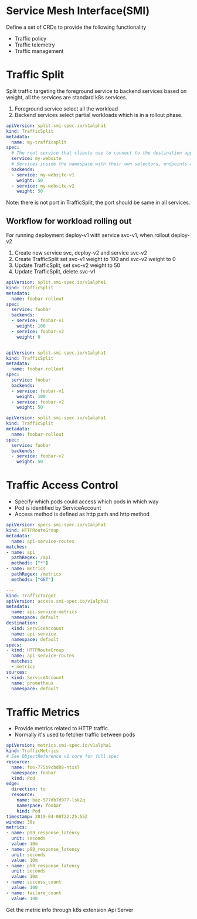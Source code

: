 # Service Mesh Interface(SMI)
Define a set of CRDs to provide the following functionality
- Traffic policy
- Traffic telemetry
- Traffic management

# Traffic Split
Split traffic targeting the foreground service to backend 
services based on weight, all the services are standard k8s 
services.
1. Foreground service
select all the workload
1. Backend services
select partial workloads which is in a rollout phase.
```yaml
apiVersion: split.smi-spec.io/v1alpha1
kind: TrafficSplit
metadata:
  name: my-trafficsplit
spec:
  # The root service that clients use to connect to the destination application.
  service: my-website
  # Services inside the namespace with their own selectors, endpoints and configuration.
  backends:
  - service: my-website-v1
    weight: 50
  - service: my-website-v2
    weight: 50
```
Note: there is not port in TrafficSplit, the port should be same
in all services.

## Workflow for workload rolling out
For running deployment deploy-v1 with service svc-v1, when rollout deploy-v2
1. Create new service svc, deploy-v2 and service svc-v2
1. Create TrafficSplit set svc-v1 weight to 100 and svc-v2 weight to 0
1. Update TrafficSplit, set svc-v2 weight to 50 
1. Update TrafficSplit, delete svc-v1
```yaml
apiVersion: split.smi-spec.io/v1alpha1
kind: TrafficSplit
metadata:
  name: foobar-rollout
spec:
  service: foobar
  backends:
  - service: foobar-v1
    weight: 100
  - service: foobar-v2
    weight: 0


apiVersion: split.smi-spec.io/v1alpha1
kind: TrafficSplit
metadata:
  name: foobar-rollout
spec:
  service: foobar
  backends:
  - service: foobar-v1
    weight: 100
  - service: foobar-v2
    weight: 50

apiVersion: split.smi-spec.io/v1alpha1
kind: TrafficSplit
metadata:
  name: foobar-rollout
spec:
  service: foobar
  backends:
  - service: foobar-v2
    weight: 50
```

# Traffic Access Control
- Specify which pods could access which pods in which way
- Pod is identified by ServiceAccount
- Access method is defined as http path and http method
```yaml
apiVersion: specs.smi-spec.io/v1alpha1
kind: HTTPRouteGroup
metadata:
  name: api-service-routes
matches:
- name: api
  pathRegex: /api
  methods: ["*"]
- name: metrics
  pathRegex: /metrics
  methods: ["GET"]

---
kind: TrafficTarget
apiVersion: access.smi-spec.io/v1alpha1
metadata:
  name: api-service-metrics
  namespace: default
destination:
  kind: ServiceAccount
  name: api-service
  namespace: default
specs:
- kind: HTTPRouteGroup
  name: api-service-routes
  matches:
  - metrics
sources:
- kind: ServiceAccount
  name: prometheus
  namespace: default
```

# Traffic Metrics
- Provide metrics related to HTTP traffic.
- Normally it's used to fetcher traffic between pods
```yaml
apiVersion: metrics.smi-spec.io/v1alpha1
kind: TrafficMetrics
# See ObjectReference v1 core for full spec
resource:
  name: foo-775b9cbd88-ntxsl
  namespace: foobar
  kind: Pod
edge:
  direction: to
  resource:
    name: baz-577db7d977-lsk2q
    namespace: foobar
    kind: Pod
timestamp: 2019-04-08T22:25:55Z
window: 30s
metrics:
- name: p99_response_latency
  unit: seconds
  value: 10m
- name: p90_response_latency
  unit: seconds
  value: 10m
- name: p50_response_latency
  unit: seconds
  value: 10m
- name: success_count
  value: 100
- name: failure_count
  value: 100
```
Get the metric info through k8s extension Api Server
